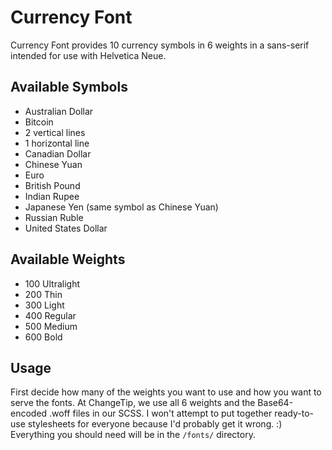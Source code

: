 # Currency Font
Currency Font provides 10 currency symbols in 6 weights in a sans-serif intended for use with Helvetica Neue.

## Available Symbols
* Australian Dollar
* Bitcoin
 * 2 vertical lines
 * 1 horizontal line
* Canadian Dollar
* Chinese Yuan
* Euro
* British Pound
* Indian Rupee
* Japanese Yen (same symbol as Chinese Yuan)
* Russian Ruble
* United States Dollar

## Available Weights
* 100 Ultralight
* 200 Thin
* 300 Light
* 400 Regular
* 500 Medium
* 600 Bold

## Usage
First decide how many of the weights you want to use and how you want to serve the fonts. At ChangeTip, we use all 6 weights and the Base64-encoded .woff files in our SCSS. I won't attempt to put together ready-to-use stylesheets for everyone because I'd probably get it wrong. :) Everything you should need will be in the ```/fonts/``` directory.
